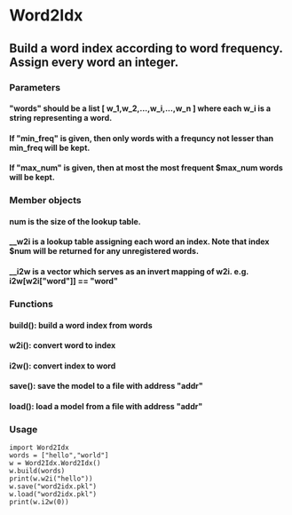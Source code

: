 # Word2Idx
## Build a word index according to word frequency. Assign every word an integer. 
### Parameters
#### "words" should be a list [ w_1,w_2,...,w_i,...,w_n ] where each w_i is a string representing a word.
#### If "min_freq" is given, then only words with a frequncy not lesser than min_freq will be kept.
#### If "max_num" is given, then at most the most frequent $max_num words will be kept.
### Member objects
#### num is the size of the lookup table.
#### __w2i is a lookup table assigning each word an index. Note that index $num will be returned for any unregistered words.
#### __i2w is a vector which serves as an invert mapping of w2i. e.g. i2w[w2i["word"]] == "word"
### Functions
#### build(): build a word index from words
#### w2i(): convert word to index
#### i2w(): convert index to word
#### save(): save the model to a file with address "addr"
#### load(): load a model from a file with address "addr"
### Usage
    import Word2Idx
    words = ["hello","world"]
    w = Word2Idx.Word2Idx()
    w.build(words)
    print(w.w2i("hello"))
    w.save("word2idx.pkl")
    w.load("word2idx.pkl")
    print(w.i2w(0))


